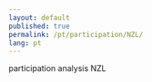 ```yaml
---
layout: default
published: true
permalink: /pt/participation/NZL/
lang: pt
---
```


participation analysis NZL
